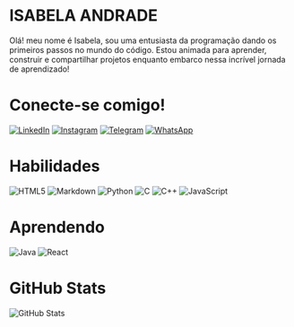 # ISABELA ANDRADE
Olá! meu nome é Isabela, sou uma entusiasta da programação dando os primeiros passos no mundo do código. Estou animada para aprender, construir e compartilhar projetos enquanto embarco nessa incrível jornada de aprendizado! 
# Conecte-se comigo!
[![LinkedIn](https://img.shields.io/badge/LinkedIn-000?style=for-the-badge&logo=linkedin&logoColor=993399)](https://www.linkedin.com/in/isabela-andrade-09b20a205/) [![Instagram](https://img.shields.io/badge/Instagram-000?style=for-the-badge&logo=instagram&logoColor=ff0084)](https://www.instagram.com/iambelaandrade/) [![Telegram](https://img.shields.io/badge/Telegram-000?style=for-the-badge&logo=telegram&logoColor=993399)](https://t.me/iambelaandrade) [![WhatsApp](https://img.shields.io/badge/WhatsApp-000?style=for-the-badge&logo=whatsapp&logoColor=ff0084)](https://wa.me/+5567991178523)
# Habilidades
![HTML5](https://img.shields.io/badge/HTML5-000?style=for-the-badge&logo=html5&logoColor=ff0084) ![Markdown](https://img.shields.io/badge/Markdown-000?style=for-the-badge&logo=markdown&logoColor=993399) ![Python](https://img.shields.io/badge/Python-000?style=for-the-badge&logo=python&logoColor=ff0084) ![C](https://img.shields.io/badge/C-000?style=for-the-badge&logo=c&logoColor=993399) ![C++](https://img.shields.io/badge/C%2B%2B-000?style=for-the-badge&logo=c%2B%2B&logoColor=ff0084) ![JavaScript](https://img.shields.io/badge/JavaScript-000?style=for-the-badge&logo=javascript&logoColor=993399)
# Aprendendo 
![Java](https://img.shields.io/badge/Java-000?style=for-the-badge&logo=java) ![React](https://img.shields.io/badge/React-000?style=for-the-badge&logo=react&logoColor=ff0084)
# GitHub Stats
![GitHub Stats](https://github-readme-stats.vercel.app/api?username=iambelaandrade&theme=transparent&bg_color=000&border_color=993399&show_icons=true&icon_color=ff0084&title_color=ff0084&text_color=993399&hide_title=true&hide=stars)